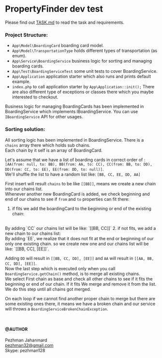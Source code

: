 # PropertyFinder dev test

Please find out [TASK.md](./TASK.md) to read the task and requirements.

### Project Structure:
- `App\Model\BoardingCard` boarding card model.
- `App\Model\TransportationType` holds different types of transportation (as enum).
- `App\Service\BoardingService` business logic for sorting and managing boarding cards.
- `App\Test\BoardingServiceTest` some unit tests to cover BoardingService.
- `App\Application` application starter which also runs and prints default example.
- `index.php` to call application starter by `App\Application::init();`
There are also different type of exceptions or classes there which you maybe interested to checkout.

Business logic for managing BoardingCards has been implemented in BoardingService which implements IBoardingService.
You can use `IBoardingService` API for other usages.

### Sorting solution:
All sorting logic has been implemented in BoardingService. There is a `chains` array there which holds sub chains.
<br />
Each chain by it self is an array of BoardingCard.

Let's assume that we have a list of boarding cards in correct order of :
<br />
`[AA(from: null, to: BB), BB(from: AA, to: CC), CC(from: BB, to: DD), DD(from: CC, to: EE), EE(from: DD, to: null)]`.
<br />
We'll shuffle the list to have a random list like: `[BB, CC, EE, DD, AA]`

First insert will result `chains` to be like `[[BB]]`, means we create a new chain into our chains list.
<br />
Whenever another new BoardingCard is added, we check beginning and end of 
our chains to see if `from` and `to` properties can fit there: 
1. if fits we add the boardingCard to the beginning or end 
of the existing chain:
<br />
By adding `CC` our chains list will be like: `[[BB, CC]]`
2. if not fits, we add a new chain to our chains list:
<br />
By adding `EE`, we realize that it does not fit at the end or beginning of our only one existing chain. so we create 
new one and our chains list will be like: `[[BB, CC], [EE]]`.

Adding `DD` will result in `[[BB, CC, DD], [EE]]` and `AA` will result in `[[AA, BB, CC, DD], [EE]]`.
<br />
Now the last step which is executed only when you call `BoardingService.getChain()` method, is to merge all existing chains.
<br />
We select First chain as base and check all other chains to see if it fits the beginning or end of our chain. If it fits
We merge and remove it from the list. We do this step until all chains got merged.

On each loop if we cannot find another proper chain to merge but there are some existing ones there, it means we have a 
broken chain and our service will throws a `BoardingServiceBrokenChainException`.


<br />

#### @AUTHOR
Pezhman Jahanmard
<br />
pezhman32@gmail.com
<br />
Skype: pezhman128